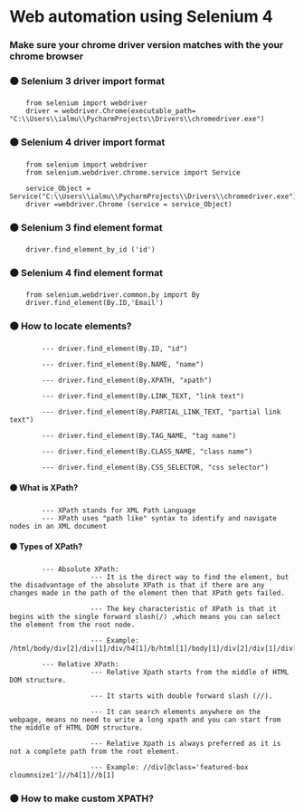 # Web automation using Selenium 4
### Make sure your chrome driver version matches with the your chrome browser


### ⚫ Selenium 3 driver import format
        from selenium import webdriver
        driver = webdriver.Chrome(executable_path= "C:\\Users\\ialmu\\PycharmProjects\\Drivers\\chromedriver.exe")
    

### ⚫ Selenium 4 driver import format
        from selenium import webdriver
        from selenium.webdriver.chrome.service import Service

        service_Object = Service("C:\\Users\\ialmu\\PycharmProjects\\Drivers\\chromedriver.exe")
        driver =webdriver.Chrome (service = service_Object)
  
  
### ⚫ Selenium 3 find element format 
        driver.find_element_by_id ('id')
  
  
### ⚫ Selenium 4 find element format
        from selenium.webdriver.common.by import By
        driver.find_element(By.ID,'Email')


### ⚫ How to locate elements?
            --- driver.find_element(By.ID, "id")
            
            --- driver.find_element(By.NAME, "name")
            
            --- driver.find_element(By.XPATH, "xpath")
            
            --- driver.find_element(By.LINK_TEXT, "link text")
            
            --- driver.find_element(By.PARTIAL_LINK_TEXT, "partial link text")
            
            --- driver.find_element(By.TAG_NAME, "tag name")
            
            --- driver.find_element(By.CLASS_NAME, "class name")
            
            --- driver.find_element(By.CSS_SELECTOR, "css selector")
 

#### ⚫ What is XPath?
            --- XPath stands for XML Path Language	
            --- XPath uses "path like" syntax to identify and navigate nodes in an XML document


#### ⚫ Types of XPath?
            --- Absolute XPath:
                        --- It is the direct way to find the element, but the disadvantage of the absolute XPath is that if there are any changes made in the path of the element then that XPath gets failed.
                        
                        --- The key characteristic of XPath is that it begins with the single forward slash(/) ,which means you can select the element from the root node.
                        
                        --- Example: /html/body/div[2]/div[1]/div/h4[1]/b/html[1]/body[1]/div[2]/div[1]/div[1]/h4[1]/b[1]
                        
            --- Relative XPath: 
                        --- Relative Xpath starts from the middle of HTML DOM structure.
                        
                        --- It starts with double forward slash (//). 
                        
                        --- It can search elements anywhere on the webpage, means no need to write a long xpath and you can start from the middle of HTML DOM structure.    
                        
                        --- Relative Xpath is always preferred as it is not a complete path from the root element.
                        
                        --- Example: //div[@class='featured-box cloumnsize1']//h4[1]//b[1]
                        
                        
 ### ⚫ How to make custom XPATH?
 
 
